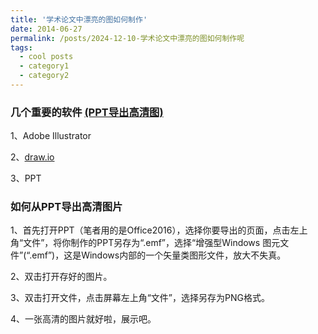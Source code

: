 ```yaml
---
title: '学术论文中漂亮的图如何制作'
date: 2014-06-27
permalink: /posts/2024-12-10-学术论文中漂亮的图如何制作呢
tags:
  - cool posts
  - category1
  - category2
---
```


### 几个重要的软件 [(PPT导出高清图)](https://zhuanlan.zhihu.com/p/666717136)

1、Adobe Illustrator

2、[draw.io](https://www.drawio.com/)

3、PPT


### 如何从PPT导出高清图片

1、首先打开PPT（笔者用的是Office2016），选择你要导出的页面，点击左上角“文件”，将你制作的PPT另存为“.emf”，选择“增强型Windows 图元文件”(“.emf”)，这是Windows内部的一个矢量类图形文件，放大不失真。

2、双击打开存好的图片。

3、双击打开文件，点击屏幕左上角“文件”，选择另存为PNG格式。

4、一张高清的图片就好啦，展示吧。


